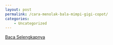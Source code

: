 ```yaml
---
layout: post
permalink: /cara-menolak-bala-mimpi-gigi-copot/
categories:
    - Uncategorized
---
```


[Baca Selengkapnya](/03)
